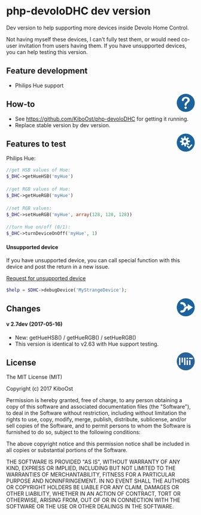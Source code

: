 # php-devoloDHC dev version

Dev version to help supporting more devices inside Devolo Home Control.

Not having myself these devices, I can't fully test them, or would need co-user invitation from users having them. If you have unsupported devices, you can help testing this version.

## Feature development

- Philips Hue support

<img align="right" src="/readmeAssets/howto.png" width="48">

## How-to

- See https://github.com/KiboOst/php-devoloDHC for getting it running.
- Replace stable version by dev version.

<img align="right" src="/readmeAssets/requirements.png" width="48">

## Features to test

Philips Hue:

```php
//get HSB values of Hue:
$_DHC->getHueHSB('myHue')

//get RGB values of Hue:
$_DHC->getHueRGB('myHue')

//set RGB values:
$_DHC->setHueRGB('myHue', array(128, 128, 128))

//turn Hue on/off (0/1):
$_DHC->turnDeviceOnOff('myHue', 1)
```

#### Unsupported device

If you have unsupported device, you can call special function with this device and post the return in a new issue.

[Request for unsupported device](../../issues/)

```php
$help = $DHC->debugDevice('MyStrangeDevice');
```

<img align="right" src="/readmeAssets/changes.png" width="48">

## Changes

#### v 2.7dev (2017-05-16)
- New: getHueHSB() / getHueRGB() / setHueRGB()
- This version is identical to v2.63 with Hue support testing.

<img align="right" src="/readmeAssets/mit.png" width="48">

## License

The MIT License (MIT)

Copyright (c) 2017 KiboOst

Permission is hereby granted, free of charge, to any person obtaining a copy
of this software and associated documentation files (the "Software"), to deal
in the Software without restriction, including without limitation the rights
to use, copy, modify, merge, publish, distribute, sublicense, and/or sell
copies of the Software, and to permit persons to whom the Software is
furnished to do so, subject to the following conditions:

The above copyright notice and this permission notice shall be included in all
copies or substantial portions of the Software.

THE SOFTWARE IS PROVIDED "AS IS", WITHOUT WARRANTY OF ANY KIND, EXPRESS OR
IMPLIED, INCLUDING BUT NOT LIMITED TO THE WARRANTIES OF MERCHANTABILITY,
FITNESS FOR A PARTICULAR PURPOSE AND NONINFRINGEMENT. IN NO EVENT SHALL THE
AUTHORS OR COPYRIGHT HOLDERS BE LIABLE FOR ANY CLAIM, DAMAGES OR OTHER
LIABILITY, WHETHER IN AN ACTION OF CONTRACT, TORT OR OTHERWISE, ARISING FROM,
OUT OF OR IN CONNECTION WITH THE SOFTWARE OR THE USE OR OTHER DEALINGS IN THE
SOFTWARE.
